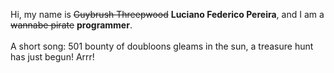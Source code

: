 Hi, my name is ~~Guybrush Threepwood~~ **Luciano Federico Pereira**, and I am a ~~wannabe pirate~~ **programmer**.<br><br>A short song: 501 bounty of doubloons gleams in the sun, a treasure hunt has just begun! Arrr!

